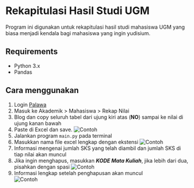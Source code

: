 # Rekapitulasi Hasil Studi UGM
Program ini digunakan untuk rekapitulasi hasil studi mahasiswa UGM yang biasa menjadi kendala bagi mahasiswa yang ingin yudisium.

## Requirements
* Python 3.x
* Pandas

## Cara menggunakan
  1. Login [Palawa](https://palawa.ugm.ac.id/v14/index.php/system/auth/)
  2. Masuk ke Akademik > Mahasiswa > Rekap Nilai
  3. Blog dan copy seluruh tabel dari ujung kiri atas (**NO**) sampai ke nilai di ujung kanan bawah
  4. Paste di Excel dan save.
     ![Contoh](https://github.com/hermonjay/rekapitulasi_hasi_studi_ugm/img/excel_sample.png)
  5. Jalankan program ```main.py``` pada terminal
  6. Masukkan nama file excel lengkap dengan ekstensi
     ![Contoh](https://github.com/hermonjay/rekapitulasi_hasi_studi_ugm/img/input_sample_1.png)
  7. Informasi mengenai jumlah SKS yang telah diambil dan jumlah SKS di tiap nilai akan muncul     
  8. Jika ingin menghapus, masukkan ***KODE Mata Kuliah***, jika lebih dari dua, pisahkan dengan spasi
     ![Contoh](https://github.com/hermonjay/rekapitulasi_hasi_studi_ugm/img/input_sample_2.png)
  9. Informasi lengkap setelah penghapusan akan muncul  
     ![Contoh](https://github.com/hermonjay/rekapitulasi_hasi_studi_ugm/img/input_sample_3.png)
